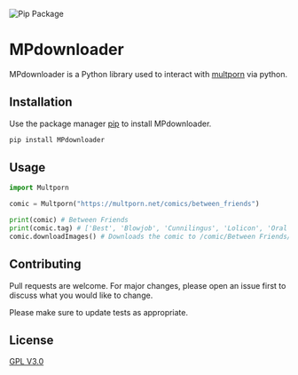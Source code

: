 ![Pip Package](https://github.com/pyporn-san/MPdownloader/workflows/Upload%20Python%20Package/badge.svg)
# MPdownloader

MPdownloader is a Python library used to interact with [multporn](https://multporn.net/) via python.

## Installation

Use the package manager [pip](https://pip.pypa.io/en/stable/) to install MPdownloader.

```bash
pip install MPdownloader
```

## Usage

```python
import Multporn

comic = Multporn("https://multporn.net/comics/between_friends")

print(comic) # Between Friends
print(comic.tag) # ['Best', 'Blowjob', 'Cunnilingus', 'Lolicon', 'Oral sex', 'Stockings', 'Straight', 'Straight Shota', 'Virgin']
comic.downloadImages() # Downloads the comic to /comic/Between Friends/
```

## Contributing
Pull requests are welcome. For major changes, please open an issue first to discuss what you would like to change.

Please make sure to update tests as appropriate.

## License
[GPL V3.0](https://choosealicense.com/licenses/gpl-3.0/)